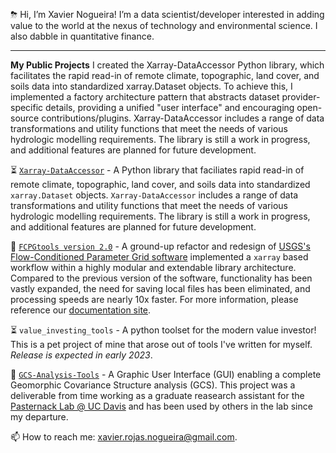 ⛈ Hi, I’m Xavier Nogueira! I’m a data scientist/developer interested in adding value to the world at the nexus of technology and environmental science. I also dabble in quantitative finance. 

-----------------------
**My Public Projects**
 I created the Xarray-DataAccessor Python library, which facilitates the rapid read-in of remote climate, topographic, land cover, and soils data into standardized xarray.Dataset objects. To achieve this, I implemented a factory architecture pattern that abstracts dataset provider-specific details, providing a unified "user interface" and encouraging open-source contributions/plugins. Xarray-DataAccessor includes a range of data transformations and utility functions that meet the needs of various hydrologic modelling requirements. The library is still a work in progress, and additional features are planned for future development.
 
⏳ [`Xarray-DataAccessor`](https://github.com/LimnoTech/Xarray-DataAccessor) - A Python library that faciliates rapid read-in of remote climate, topographic, land cover, and soils data into standardized `xarray.Dataset` objects. `Xarray-DataAccessor` includes a range of data transformations and utility functions that meet the needs of various hydrologic modelling requirements. The library is still a work in progress, and additional features are planned for future development.

🚀 [`FCPGtools version 2.0`](https://github.com/usgs/water-fcpg-tools) - A ground-up refactor and redesign of [USGS's Flow-Conditioned Parameter Grid software](https://www.usgs.gov/software/flow-conditioned-parameter-grid-tools) implemented a `xarray` based workflow within a highly modular and extendable library architecture.  Compared to the previous version of the software, functionality has been vastly expanded, the need for saving local files has been eliminated, and processing speeds are nearly 10x faster. For more information, please reference our [documentation site](https://usgs.github.io/water-fcpg-tools/build/html/index.html).

⏳ `value_investing_tools` - A python toolset for the modern value investor! This is a pet project of mine that arose out of tools I've written for myself. *Release is expected in early 2023*.


🚀 [`GCS-Analysis-Tools`](https://github.com/xaviernogueira/GCS-Analysis-Tools) - A Graphic User Interface (GUI) enabling a complete Geomorphic Covariance Structure analysis (GCS). This project was a deliverable from time working as a graduate reasearch assistant for the [Pasternack Lab @ UC Davis](http://pasternack.ucdavis.edu/research) and has been used by others in the lab since my departure. 

📫 How to reach me: xavier.rojas.nogueira@gmail.com.

<!---
xaviernogueira/xaviernogueira is a ✨ special ✨ repository because its `README.md` (this file) appears on your GitHub profile.
You can click the Preview link to take a look at your changes.
--->
